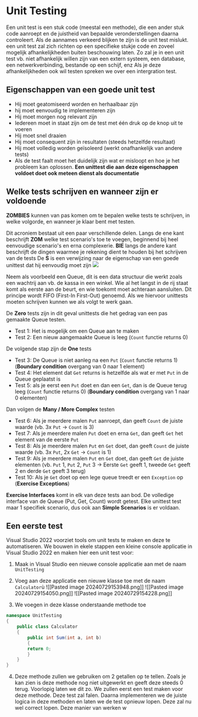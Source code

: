 # Unit Testing
Een unit test is een stuk code (meestal een methode), die een ander stuk code aanroept en de juistheid van bepaalde veronderstellingen daarna controleert. Als de aannames verkeerd blijken te zijn is de unit test mislukt. 
een unit test zal zich richten op een specifieke stukje code en zoveel mogelijk afhankelijkheden buiten beschouwing laten. Zo zal je in een unit test vb. niet afhankelijk willen zijn van een extern systeem, een database, een netwerkverbinding, bestande op een schijf, enz
Als je deze afhankelijkheden ook wil testen spreken we over een intergration test.

## Eigenschappen van een goede unit test
- Hij moet geatomiseerd worden en herhaalbaar zijn
- hij moet eenvoudig te implementeren zijn
- Hij moet morgen nog relevant zijn
- Iedereen moet in staat zijn om de test met één druk op de knop uit te voeren
- Hij moet snel draaien
- Hij moet consequent zijn in resultaten (steeds hetzelfde resultaat)
- Hij moet volledig worden geïsoleerd (werkt onafhankelijk van andere tests)
- Als de test faalt moet het duidelijk zijn wat er misloopt en hoe je het probleem kan oplossen.
**Een unittest die aan deze eigenschappen voldoet doet ook meteen dienst als documentatie**

## Welke tests schrijven en wanneer zijn er voldoende
**ZOMBIES** kunnen van pas komen om te bepalen welke tests te schrijven, in welke volgorde, en wanneer je klaar bent met testen.

Dit acroniem bestaat uit een paar verschillende delen. 
Langs de ene kant beschrijft **ZOM** welke test scenario's toe te voegen, beginnend bij heel eenvoudige scenario's en erna complexerie.
**BIE** langs de andere kant beschrijft de dingen waarmee je rekening dient te houden bij het schrijven van de tests
De **S** is een verwijzing naar de eigenschap van een goede unittest dat hij eenvoudig moet zijn
![](https://apwt.gitbook.io/~gitbook/image?url=https%3A%2F%2Fblog.wingman-sw.com%2Ffiles%2Fimg%2Fzombies-2D.png&width=768&dpr=4&quality=100&sign=ae2d7d3&sv=1)

Neem als voorbeeld een Queue, dit is een data structuur die werkt zoals een wachtrij aan vb. de kassa in een winkel. Wie al het langst in de rij staat komt als eerste aan de beurt, en wie toekomt moet achteraan aansluiten. Dit principe wordt FIFO (First-In First-Out) genoemd. Als we hiervoor unittests moeten schrijven kunnen we als volgt te werk gaan.

De **Zero** tests zijn in dit geval unittests die het gedrag van een pas gemaakte Queue testen.
- Test 1: Het is mogelijk om een Queue aan te maken
- Test 2: Een nieuw aangemaakte Queue is leeg (`Count` functie returns 0)

De volgende stap zijn de **One** tests
- Test 3: De Queue is niet aanleg na een `Put` (`Count` functie returns 1) (**Boundary condition** overgang van 0 naar 1 element)
- Test 4: Het element dat `Get` returns is hetzelfde als wat er met `Put` in de Queue geplaatst is
- Test 5: als je eerst een `Put` doet en dan een `Get`, dan is de Queue terug leeg (`Count` functie returns 0) (**Boundary condition** overgang van 1 naar 0 elementen)

Dan volgen de **Many / More Complex** testen
- Test 6: Als je meerdere malen `Put` aanroept, dan geeft `Count` de juiste waarde (vb. 3x `Put` -> `Count` is 3)
- Test 7: Als je meerdere malen `Put` doet en erna `Get`, dan geeft `Get` het element van de eerste `Put`
- Test 8: Als je meerdere malen `Put` en `Get` doet, dan geeft `Count` de juiste waarde (vb. 3x `Put`, 2x `Get` -> `Count` is 1)
- Test 9: Als je meerdere malen `Put` en `Get` doet, dan geeft `Get` de juiste elementen (vb. `Put` 1, `Put` 2, `Put` 3 -> Eerste `Get` geeft 1, tweede `Get` geeft 2 en derde `Get` geeft 3 terug)
- Test 10: Als je `Get` doet op een lege queue treedt er een `Exception` op (**Exercise Exceptions**)

**Exercise Interfaces** komt in elk van deze tests aan bod. De volledige interface van de Queue (Put, Get, Count) wordt getest. Elke unittest test maar 1 specifiek scenario, dus ook aan **Simple Scenarios** is er voldaan.

## Een eerste test
Visual Studio 2022 voorziet tools om unit tests te maken en deze te automatiseren. We bouwen in ekele stappen een kleine console applicatie in Visual Studio 2022 en maken hier een unit test voor:

1. Maak in Visual Studio een nieuwe console applicatie aan met de naam `UnitTesting`
2. Voeg aan deze applicatie een nieuwe klasse toe met de naam `Calculator`ù
![[Pasted image 20240729153948.png]]
![[Pasted image 20240729154050.png]]
![[Pasted image 20240729154228.png]]

3. We voegen in deze klasse onderstaande methode toe

```cs
namespace UnitTesting 
{
	public class Calculator
	{
		public int Sum(int a, int b)
		{
		return 0;
		}
	}
}
```

4. Deze methode zullen we gebruiken om 2 getallen op te tellen. Zoals je kan zien is deze methode nog niet uitgewerkt en geeft deze steeds 0 terug. Voorlopig laten we dit zo. We zullen eerst een test maken voor deze methode. Deze test zal falen. Daarna implementeren we de juiste logica in deze methoden en laten we de test opnieuw lopen. Deze zal nu wel correct lopen. Deze manier van werken w